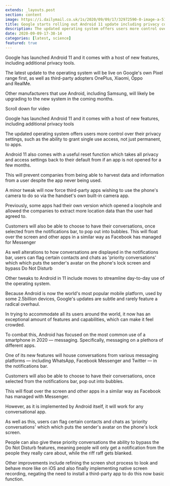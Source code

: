 ```yaml
---
extends: _layouts.post
section: content
image: https://i.dailymail.co.uk/1s/2020/09/09/17/32972590-0-image-a-51_1599668518624.jpg 
title: Google starts rolling out Android 11 update including privacy controls 
description: The updated operating system offers users more control over their privacy settings, such as the ability to grant single use access, not permanent, to apps. 
date: 2020-09-09-17-38-14 
categories: [latest, science] 
featured: true 
--- 
```

Google has launched Android 11 and it comes with a host of new features, including additional privacy tools. 

The latest update to the operating system will be live on Google's own Pixel range first, as well as third-party adopters OnePlus, Xiaomi, Oppo and RealMe. 

Other manufacturers that use Android, including Samsung, will likely be upgrading to the new system in the coming months. 

Scroll down for video  

Google has launched Android 11 and it comes with a host of new features, including additional privacy tools

The updated operating system offers users more control over their privacy settings, such as the ability to grant single use access, not just permanent, to apps. 

Android 11 also comes with a useful reset function which takes all privacy and access settings back to their default from if an app is not opened for a few months.

This will prevent companies from being able to harvest data and information from a user despite the app never being used. 

A minor tweak will now force third-party apps wishing to use the phone's camera to do so via the handset's own built-in camera app.

Previously, some apps had their own version which opened a loophole and allowed the companies to extract more location data than the user had agreed to. 

Customers will also be able to choose to have their conversations, once selected from the notifications bar, to pop out into bubbles. This will float over the screen and other apps in a similar way as Facebook has managed for Messenger 

As well alterations to how conversations are displayed in the notifications bar, users can flag certain contacts and chats as 'priority conversations' which which puts the sender's avatar on the phone's lock screen and bypass Do Not Disturb 

Other tweaks to Android in 11 include moves to streamline day-to-day use of the operating system. 

Because Android is now the world's most popular mobile platform, used by some 2.5billion devices, Google's updates are subtle and rarely feature a radical overhaul. 

In trying to accommodate all its users around the world, it now has an exceptional amount of features and capabilities, which can make it feel crowded. 

To combat this, Android has focused on the most common use of a smartphone in 2020 — messaging. Specifically, messaging on a plethora of different apps. 

One of its new features will house conversations from various messaging platforms — including WhatsApp, Facebook Messenger and Twitter — in the notifications bar. 

Customers will also be able to choose to have their conversations, once selected from the notifications bar, pop out into bubbles. 

This will float over the screen and other apps in a similar way as Facebook has managed with Messenger. 

However, as it is implemented by Android itself, it will work for any conversational app.  

As well as this, users can flag certain contacts and chats as 'priority conversations' which which puts the sender's avatar on the phone's lock screen. 

People can also give these priority conversations the ability to bypass the Do Not Disturb features, meaning people will only get a notification from the people they really care about, while the riff raff gets blanked. 

Other improvements include refining the screen shot process to look and behave more like on iOS and also finally implementing native screen recording, negating the need to install a third-party app to do this now basic function.

